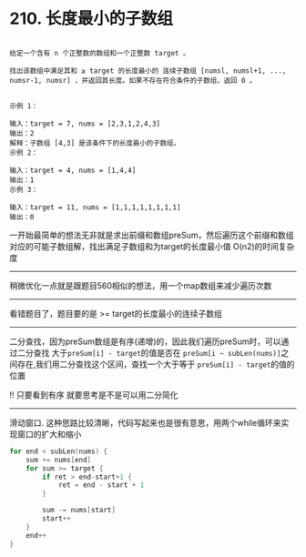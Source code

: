 # 210. 长度最小的子数组
```210. 长度最小的子数组

给定一个含有 n 个正整数的数组和一个正整数 target 。

找出该数组中满足其和 ≥ target 的长度最小的 连续子数组 [numsl, numsl+1, ..., numsr-1, numsr] ，并返回其长度。如果不存在符合条件的子数组，返回 0 。


示例 1：

输入：target = 7, nums = [2,3,1,2,4,3]
输出：2
解释：子数组 [4,3] 是该条件下的长度最小的子数组。
示例 2：

输入：target = 4, nums = [1,4,4]
输出：1
示例 3：

输入：target = 11, nums = [1,1,1,1,1,1,1,1]
输出：0
```

一开始最简单的想法无非就是求出前缀和数组preSum，然后遍历这个前缀和数组对应的可能子数组解，找出满足子数组和为target的长度最小值
O(n2)的时间复杂度

---
稍微优化一点就是跟题目560相似的想法，用一个map数组来减少遍历次数

---
看错题目了，题目要的是 >= target的长度最小的连续子数组

---
二分查找，因为preSum数组是有序(递增)的，因此我们遍历preSum时，可以通过二分查找 大于`preSum[i] - target`的值是否在 `preSum[i ~ subLen(nums)]`之间存在,我们用二分查找这个区间，查找一个大于等于
`preSum[i] - target`的值的位置

!! 只要看到有序 就要思考是不是可以用二分简化

---
滑动窗口. 这种思路比较清晰，代码写起来也是很有意思，用两个while循环来实现窗口的扩大和缩小
```go
for end < subLen(nums) {
	sum += nums[end]
	for sum >= target {
		if ret > end-start+1 {
		    ret = end - start + 1
		}

		sum -= nums[start]
		start++
	}
	end++
}
```